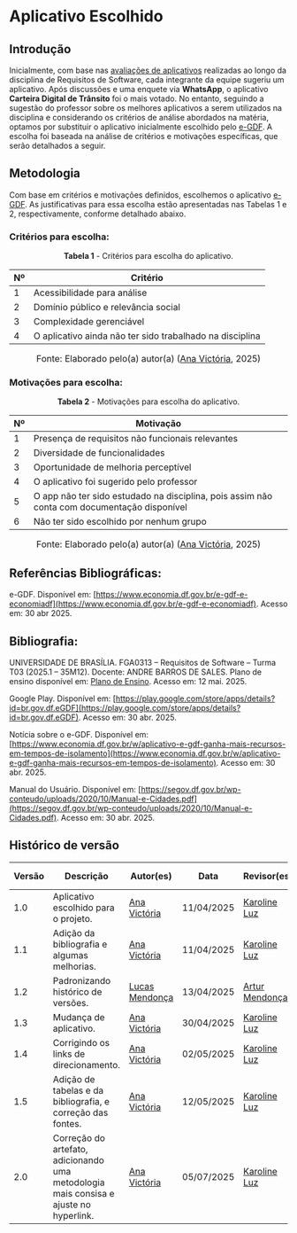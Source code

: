 # Aplicativo Escolhido

## Introdução

Inicialmente, com base nas [avaliações de aplicativos](https://requisitos-de-software.github.io/2025.1-e-GDF/planejamento/aplicativos_selecionados/) realizadas ao longo da disciplina de Requisitos de Software, cada integrante da equipe sugeriu um aplicativo. Após discussões e uma enquete via **WhatsApp**, o aplicativo **Carteira Digital de Trânsito** foi o mais votado. No entanto, seguindo a sugestão do professor sobre os melhores aplicativos a serem utilizados na disciplina e considerando os critérios de análise abordados na matéria, optamos por substituir o aplicativo inicialmente escolhido pelo  [e-GDF](https://www.economia.df.gov.br/e-gdf-e-economiadf). A escolha foi baseada na análise de critérios e motivações específicas, que serão detalhados a seguir.

## Metodologia

Com base em critérios e motivações definidos, escolhemos o aplicativo [e-GDF](https://www.economia.df.gov.br/e-gdf-e-economiadf). As justificativas para essa escolha estão apresentadas nas Tabelas 1 e 2, respectivamente, conforme detalhado abaixo.

### Critérios para escolha:

<font><p style="text-align: center">**Tabela 1** - Critérios para escolha do aplicativo.</p></font> 

| Nº | Critério                                                                                 |
|----|------------------------------------------------------------------------------------------|
| 1  | Acessibilidade para análise                                                              |
| 2  | Domínio público e relevância social                                                      |
| 3  | Complexidade gerenciável                                                                 |
| 4  | O aplicativo ainda não ter sido trabalhado na disciplina                                 |

<font size="3"><p style="text-align: center"> Fonte: Elaborado pelo(a) autor(a) ([Ana Victória](https://github.com/navicg), 2025)</p></font>

### Motivações para escolha:

<font><p style="text-align: center">**Tabela 2** - Motivações para escolha do aplicativo.</p></font>

| Nº | Motivação                                                                                  |
|----|-----------------------------------------------------------------------------------------|
| 1  | Presença de requisitos não funcionais relevantes                                        |
| 2  | Diversidade de funcionalidades                                                          |
| 3  | Oportunidade de melhoria perceptível                                                   |
| 4  | O aplicativo foi sugerido pelo professor                                                |
| 5  | O app não ter sido estudado na disciplina, pois assim não conta com documentação disponível |
| 6  | Não ter sido escolhido por nenhum grupo                                                |

<font size="3"><p style="text-align: center"> Fonte: Elaborado pelo(a) autor(a) ([Ana Victória](https://github.com/navicg), 2025)</p></font>

## Referências Bibliográficas:

e-GDF. Disponível em: 
[https://www.economia.df.gov.br/e-gdf-e-economiadf](https://www.economia.df.gov.br/e-gdf-e-economiadf). Acesso em: 30 abr 2025.

## Bibliografia:

UNIVERSIDADE DE BRASÍLIA. FGA0313 – Requisitos de Software – Turma T03 (2025.1 – 35M12). Docente: ANDRE BARROS DE SALES. Plano de ensino disponível em: [Plano de Ensino](https://drive.google.com/file/d/1WImZqnhoTWPFehaWmSOhe57n31qYmDnX/view?usp=drive_link). Acesso em: 12 mai. 2025.

Google Play. Disponível em:
[https://play.google.com/store/apps/details?id=br.gov.df.eGDF](https://play.google.com/store/apps/details?id=br.gov.df.eGDF).
Acesso em: 30 abr. 2025.

Notícia sobre o e-GDF. Disponível em: [https://www.economia.df.gov.br/w/aplicativo-e-gdf-ganha-mais-recursos-em-tempos-de-isolamento](https://www.economia.df.gov.br/w/aplicativo-e-gdf-ganha-mais-recursos-em-tempos-de-isolamento). Acesso em: 30 abr. 2025.

Manual do Usuário. Disponível em: [https://segov.df.gov.br/wp-conteudo/uploads/2020/10/Manual-e-Cidades.pdf](https://segov.df.gov.br/wp-conteudo/uploads/2020/10/Manual-e-Cidades.pdf). Acesso em: 30 abr. 2025.

## Histórico de versão

Versão  |  Descrição | Autor(es) | Data      | Revisor(es) | Data de Revisão |
------- | ---------- | --------- | --------- | ----------- | ----------------|
1.0 |  Aplicativo escolhido para o projeto. | [Ana Victória](https://github.com/navicg) | 11/04/2025 |[Karoline Luz](https://github.com/KarolineLuz) |      12/04/2025      |
1.1 |  Adição da bibliografia e algumas melhorias. | [Ana Victória](https://github.com/navicg)| 11/04/2025 |[Karoline Luz](https://github.com/KarolineLuz) |       12/04/2025      |
| 1.2    |  Padronizando histórico de versões. |  [Lucas Mendonça](https://github.com/lucasarruda9)  | 13/04/2025 | [Artur Mendonça](https://github.com/ArtyMend07)   | 13/04/2025      |
| 1.3    | Mudança de aplicativo. | [Ana Victória](https://github.com/navicg) | 30/04/2025 | [Karoline Luz](https://github.com/KarolineLuz)   | 02/05/2025      |
| 1.4   | Corrigindo os links de direcionamento. | [Ana Victória](https://github.com/navicg) | 02/05/2025 | [Karoline Luz](https://github.com/KarolineLuz)   | 02/05/2025      |
| 1.5   | Adição de tabelas e da bibliografia, e correção das fontes. | [Ana Victória](https://github.com/navicg) | 12/05/2025 | [Karoline Luz](https://github.com/KarolineLuz)   | 13/05/2025      |
| 2.0   | Correção do artefato, adicionando uma metodologia mais consisa e ajuste no hyperlink. | [Ana Victória](https://github.com/navicg) | 05/07/2025 | [Karoline Luz](https://github.com/KarolineLuz)   | 06/07/2025      |
